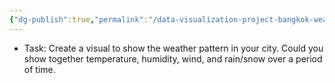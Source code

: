 ```yaml
---
{"dg-publish":true,"permalink":"/data-visualization-project-bangkok-weather/"}
---
```


- Task: Create a visual to show the weather pattern in your city. Could you show together temperature, humidity, wind, and rain/snow over a period of time.